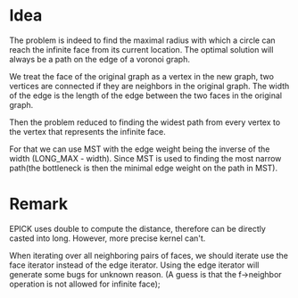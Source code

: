 # Idea

The problem is indeed to find the maximal radius with which a circle can reach the infinite face from its current location. The optimal solution will always be a path on the edge of a voronoi graph. 

We treat the face of the original graph as a vertex in the new graph, two vertices are connected if they are neighbors in the original graph. The width of the edge is the length of the edge between the two faces in the original graph. 

Then the problem reduced to finding the widest path from every vertex to the vertex that represents the infinite face. 

For that we can use MST with the edge weight being the inverse of the width (LONG_MAX - width). Since MST is used to finding the most narrow path(the bottleneck is then the minimal edge weight on the path in MST).

# Remark
EPICK uses double to compute the distance, therefore can be directly casted into long. However, more precise kernel can't.

When iterating over all neighboring pairs of faces, we should iterate use the face iterator instead of the edge iterator. Using the edge iterator will generate some bugs for unknown reason. (A guess is that the f->neighbor operation is not allowed for infinite face);